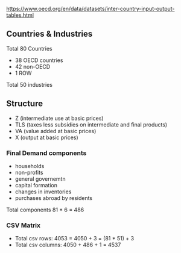 https://www.oecd.org/en/data/datasets/inter-country-input-output-tables.html


## Countries & Industries

Total 80 Countries

* 38 OECD countries
* 42 non-OECD
* 1 ROW

Total 50 industries

## Structure

* Z (intermediate use at basic prices)
* TLS (taxes less subsidies on intermediate and final products)
* VA (value added at basic prices)
* X (output at basic prices)

### Final Demand components

* households
* non-profits
* general governemtn
* capital formation
* changes in inventories
* purchases abroad by residents

Total components 81 * 6 = 486

### CSV Matrix 

* Total csv rows: 4053 = 4050 + 3 = (81 * 51) + 3 
* Total csv columns: 4050 + 486 + 1 = 4537

